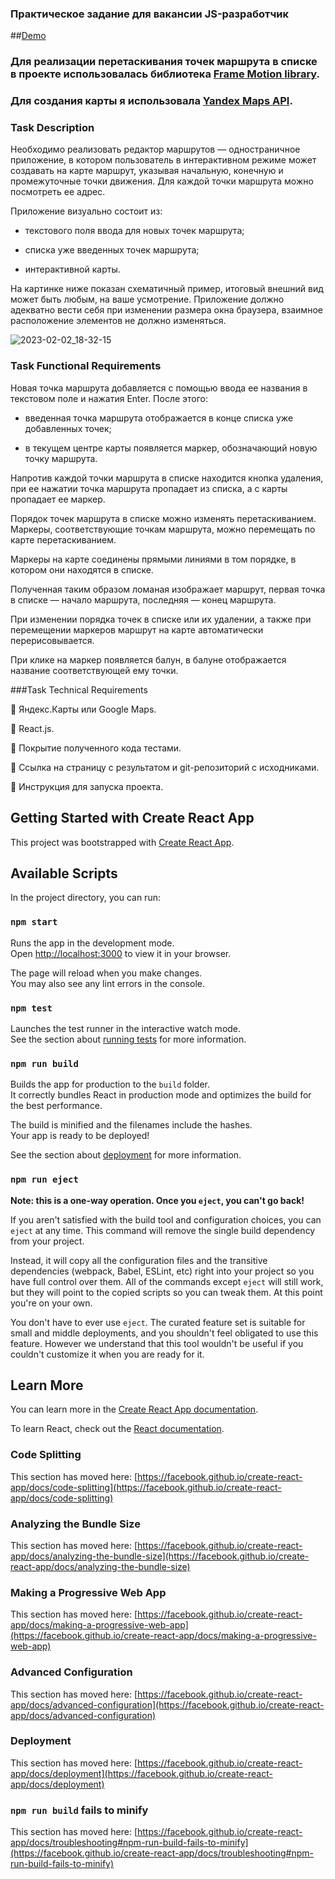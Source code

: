 ### Практическое задание для вакансии JS-разработчик

##[Demo](https://yulya163.github.io/route-editor/)

### Для реализации перетаскивания точек маршрута в списке в проекте использовалась библиотека [Frame Motion library](https://www.framer.com/motion/).

### Для создания карты я использовала [Yandex Maps API](https://yandex.ru/dev/maps/jsapi/doc/2.1/quick-start/index.html?from=techmapsmain).

### Task Description

Необходимо реализовать редактор маршрутов — одностраничное приложение, в котором пользователь в интерактивном режиме может создавать на карте маршрут,
указывая начальную, конечную и промежуточные точки движения. Для каждой точки маршрута можно посмотреть ее адрес. 

Приложение визуально состоит из:

- текстового поля ввода для новых точек маршрута;

- списка уже введенных точек маршрута;

- интерактивной карты.

На картинке ниже показан схематичный пример, итоговый внешний вид может быть любым, на ваше усмотрение. Приложение должно адекватно вести себя при
изменении размера окна браузера, взаимное расположение элементов не должно изменяться.

![2023-02-02_18-32-15](https://user-images.githubusercontent.com/69498488/216352762-07e70625-a18a-4566-b377-f47865133f2a.png)

### Task Functional Requirements

Новая точка маршрута добавляется с помощью ввода ее названия в текстовом поле и нажатия Enter. После этого:

- введенная точка маршрута отображается в конце списка уже добавленных точек;

- в текущем центре карты появляется маркер, обозначающий новую точку маршрута.

Напротив каждой точки маршрута в списке находится кнопка удаления, при ее нажатии точка маршрута пропадает из списка, а с карты пропадает ее маркер. 

Порядок точек маршрута в списке можно изменять перетаскиванием. Маркеры, соответствующие точкам маршрута, можно перемещать по карте перетаскиванием. 

Маркеры на карте соединены прямыми линиями в том порядке, в котором они находятся в списке. 

Полученная таким образом ломаная изображает маршрут, первая точка в списке — начало маршрута, последняя — конец маршрута. 

При изменении порядка точек в списке или их удалении, а также при перемещении маркеров маршрут на карте автоматически перерисовывается. 

При клике на маркер появляется балун, в балуне отображается название соответствующей ему точки.

###Task Technical Requirements

 Яндекс.Карты или Google Maps.

 React.js.

 Покрытие полученного кода тестами.

 Ссылка на страницу с результатом и git-репозиторий с исходниками.

 Инструкция для запуска проекта. 

## Getting Started with Create React App

This project was bootstrapped with [Create React App](https://github.com/facebook/create-react-app).

## Available Scripts

In the project directory, you can run:

### `npm start`

Runs the app in the development mode.\
Open [http://localhost:3000](http://localhost:3000) to view it in your browser.

The page will reload when you make changes.\
You may also see any lint errors in the console.

### `npm test`

Launches the test runner in the interactive watch mode.\
See the section about [running tests](https://facebook.github.io/create-react-app/docs/running-tests) for more information.

### `npm run build`

Builds the app for production to the `build` folder.\
It correctly bundles React in production mode and optimizes the build for the best performance.

The build is minified and the filenames include the hashes.\
Your app is ready to be deployed!

See the section about [deployment](https://facebook.github.io/create-react-app/docs/deployment) for more information.

### `npm run eject`

**Note: this is a one-way operation. Once you `eject`, you can't go back!**

If you aren't satisfied with the build tool and configuration choices, you can `eject` at any time. This command will remove the single build dependency from your project.

Instead, it will copy all the configuration files and the transitive dependencies (webpack, Babel, ESLint, etc) right into your project so you have full control over them. All of the commands except `eject` will still work, but they will point to the copied scripts so you can tweak them. At this point you're on your own.

You don't have to ever use `eject`. The curated feature set is suitable for small and middle deployments, and you shouldn't feel obligated to use this feature. However we understand that this tool wouldn't be useful if you couldn't customize it when you are ready for it.

## Learn More

You can learn more in the [Create React App documentation](https://facebook.github.io/create-react-app/docs/getting-started).

To learn React, check out the [React documentation](https://reactjs.org/).

### Code Splitting

This section has moved here: [https://facebook.github.io/create-react-app/docs/code-splitting](https://facebook.github.io/create-react-app/docs/code-splitting)

### Analyzing the Bundle Size

This section has moved here: [https://facebook.github.io/create-react-app/docs/analyzing-the-bundle-size](https://facebook.github.io/create-react-app/docs/analyzing-the-bundle-size)

### Making a Progressive Web App

This section has moved here: [https://facebook.github.io/create-react-app/docs/making-a-progressive-web-app](https://facebook.github.io/create-react-app/docs/making-a-progressive-web-app)

### Advanced Configuration

This section has moved here: [https://facebook.github.io/create-react-app/docs/advanced-configuration](https://facebook.github.io/create-react-app/docs/advanced-configuration)

### Deployment

This section has moved here: [https://facebook.github.io/create-react-app/docs/deployment](https://facebook.github.io/create-react-app/docs/deployment)

### `npm run build` fails to minify

This section has moved here: [https://facebook.github.io/create-react-app/docs/troubleshooting#npm-run-build-fails-to-minify](https://facebook.github.io/create-react-app/docs/troubleshooting#npm-run-build-fails-to-minify)
